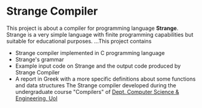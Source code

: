 # Strange Compiler
This project is about a compiler for programming language **Strange**. Strange is a very simple language with finite programming capabilities but suitable for educational purposes.
...This project contains 
+ Strange compiler implemented in C programming language
+ Strange's grammar
+ Example input code on Strange and the output code produced by Strange Compiler
+ A report in Greek with a more specific definitions about some functions and data structures
The Strange compiler developed during the undergraduate course "Compilers" of [Dept. Computer Science & Engineering, UoI](https://wwww.cse.uoi.gr/en)
